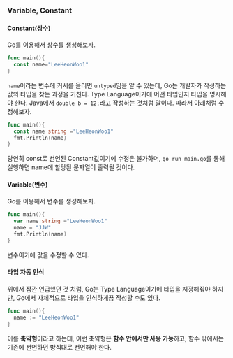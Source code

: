 ### Variable, Constant

#### Constant(상수)
Go를 이용해서 상수를 생성해보자.
```go
func main(){
  const name="LeeHeonWoo1"
}
```
`name`이라는 변수에 커서를 올리면 `untyped`임을 알 수 있는데, Go는 개발자가 작성하는 값의 타입을 찾는 과정을 거친다. Type Language이기에 어떤 타입인지 타입을 명시해야 한다. Java에서 `double b = 12;`라고 작성하는 것처럼 말이다. 따라서 아래처럼 수정해보자.
```go
func main(){
  const name string ="LeeHeonWoo1"
  fmt.Println(name)
}
```
당연히 const로 선언된 Constant값이기에 수정은 불가하며, `go run main.go`를 통해 실행하면 name에 할당된 문자열이 출력될 것이다.

#### Variable(변수)
Go를 이용해서 변수를 생성해보자.
```go
func main(){
  var name string ="LeeHeonWoo1"
  name = "JJW"
  fmt.Println(name)
}
```
변수이기에 값을 수정할 수 있다.

#### 타입 자동 인식
위에서 잠깐 언급했던 것 처럼, Go는 Type Language이기에 타입을 지정해줘야 하지만, Go에서 자체적으로 타입을 인식하게끔 작성할 수도 있다.
```go
func main(){
  name := "LeeHeonWoo1"
}
```
이를 <b>축약형</b>이라고 하는데, 이런 축약형은 <b>함수 안에서만 사용 가능</b>하고, 함수 밖에서는 기존에 선언하던 방식대로 선언해야 한다.